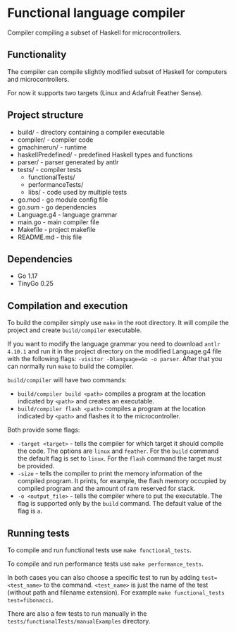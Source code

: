 # Functional language compiler

Compiler compiling a subset of Haskell for microcontrollers.

## Functionality

The compiler can compile slightly modified subset of Haskell for computers and microcontrollers.

For now it supports two targets (Linux and Adafruit Feather Sense).

## Project structure

- build/ - directory containing a compiler executable
- compiler/ - compiler code
- gmachinerun/ - runtime
- haskellPredefined/ - predefined Haskell types and functions
- parser/ - parser generated by antlr
- tests/ - compiler tests
  - functionalTests/
  - performanceTests/
  - libs/ - code used by multiple tests
- go.mod - go module config file
- go.sum - go dependencies
- Language.g4 - language grammar
- main.go - main compiler file
- Makefile - project makefile
- README.md - this file

## Dependencies

- Go 1.17
- TinyGo 0.25

## Compilation and execution

To build the compiler simply use `make` in the root directory.
It will compile the project and create `build/compiler` executable.

If you want to modify the language grammar you need to download `antlr 4.10.1` and run it in the project directory
on the modified Language.g4 file with the following flags: `-visitor -Dlanguage=Go -o parser`.
After that you can normally run `make` to build the compiler.

`build/compiler` will have two commands:
- `build/compiler build <path>` compiles a program at the location indicated by `<path>` and creates an executable.
- `build/compiler flash <path>` compiles a program at the location indicated by `<path>` and flashes it to the microcontroller.

Both provide some flags:
- `-target <target>` - tells the compiler for which target it should compile the code.
    The options are `linux` and `feather`. For the `build` command the default flag is set to `linux`.
    For the `flash` command the target must be provided.
- `-size` - tells the compiler to print the memory information of the compiled program.
    It prints, for example, the flash memory occupied by compiled program and the amount of ram reserved for stack.
- `-o <output_file>` - tells the compiler where to put the executable.
    The flag is supported only by the `build` command. The default value of the flag is `a`.

## Running tests

To compile and run functional tests use `make functional_tests`.

To compile and run performance tests use `make performance_tests`.

In both cases you can also choose a specific test to run by adding `test=<test_name>` to the command.
`<test_name>` is just the name of the test (without path and filename extension).
For example `make functional_tests test=fibonacci`.

There are also a few tests to run manually in the `tests/functionalTests/manualExamples` directory.

